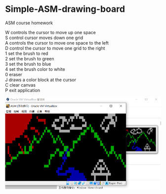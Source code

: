 # Simple-ASM-drawing-board
ASM course homework

W controls the cursor to move up one space            
S control cursor moves down one grid            
A controls the cursor to move one space to the left            
D control the cursor to move one grid to the right            
1 set the brush to red            
2 set the brush to green            
3 set the brush to blue            
4 set the brush color to white            
0 eraser            
J draws a color block at the cursor            
C clear canvas            
P exit application

![Image text](https://raw.githubusercontent.com/YUMEli/Simple-ASM-drawing-board/master/pic.png)
